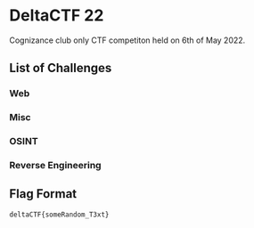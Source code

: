 # DeltaCTF 22

Cognizance club only CTF competiton held on 6th of May 2022. 

## List of Challenges

### Web
### Misc
### OSINT
### Reverse Engineering

## Flag Format

```
deltaCTF{someRandom_T3xt}
```